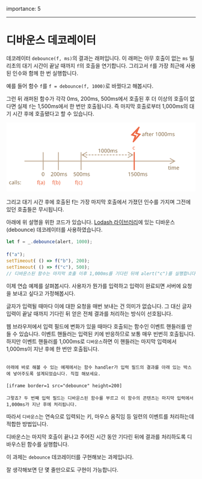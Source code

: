 importance: 5

---

# 디바운스 데코레이터

데코레이터 `debounce(f, ms)`의 결과는 래퍼입니다. 이 래퍼는 아무 호출이 없는 `ms` 밀리초의 대기 시간이 끝날 때까지 `f`의 호출을 연기합니다. 그리고서 `f`를 가장 최근에 사용된 인수와 함께 한 번 실행합니다.

예를 들어 함수 `f`를 `f = debounce(f, 1000)`로 바꿨다고 해봅시다.

그런 뒤 래퍼된 함수가 각각 0ms, 200ms, 500ms에서 호출된 후 더 이상의 호출이 없다면 실제 `f`는 1,500ms에서 한 번만 호출됩니다. 즉 마지막 호출로부터 1,000ms의 대기 시간 후에 호출됐다고 할 수 있습니다.

![](debounce.svg)

그리고 대기 시간 후에 호출된 f는 가장 마지막 호출에서 가졌던 인수를 가지며 그전에 있던 호출들은 무시됩니다.

아래에 위 설명을 위한 코드가 있습니다. [Lodash 라이브러리](https://lodash.com/docs/4.17.15#debounce)에 있는 디바운스(debounce) 데코레이터를 사용하였습니다.

```js
let f = _.debounce(alert, 1000);

f("a"); 
setTimeout( () => f("b"), 200);
setTimeout( () => f("c"), 500); 
// 디바운스된 함수는 마지막 호출 이후 1,000ms를 기다린 뒤에 alert("c")를 실행합니다.
```


이제 연습 예제를 살펴봅시다. 사용자가 뭔가를 입력하고 입력이 완료되면 서버에 요청을 보내고 싶다고 가정해봅시다.

글자가 입력될 때마다 이에 대한 요청을 매번 보내는 건 의미가 없습니다. 그 대신 글자 입력이 끝날 때까지 기다린 뒤 얻은 전체 결과를 처리하는 방식이 선호됩니다.

웹 브라우저에서 입력 필드에 변화가 있을 때마다 호출되는 함수인 이벤트 핸들러를 만들 수 있습니다. 이벤트 핸들러는 입력된 키에 반응하므로 보통 매우 빈번히 호출됩니다. 하지만 이벤트 핸들러를 1,000ms로 `디바운스`하면 이 핸들러는 마지막 입력에서 1,000ms이 지난 후에 한 번만 호출됩니다.

```online

아래에 바로 해볼 수 있는 예제에서는 함수 handler가 입력 필드의 결과를 아래 있는 박스에 넣어주도록 설계되었습니다. 직접 해보세요.

[iframe border=1 src="debounce" height=200]

그렇죠? 두 번째 입력 필드는 디바운스된 함수를 부르고 이 함수의 콘텐츠는 마지막 입력에서 1,000ms가 지난 후에 처리됩니다.
```

따라서 `디바운스`는 연속으로 입력되는 키, 마우스 움직임 등 일련의 이벤트를 처리하는데 적합한 방법입니다.


디바운스는 마지막 호출이 끝나고 주어진 시간 동안 기다린 뒤에 결과를 처리하도록 디바우스된 함수를 실행합니다.

이 과제는 `debounce` 데코레이터를 구현해보는 과제입니다.

잘 생각해보면 단 몇 줄만으로도 구현이 가능합니다.